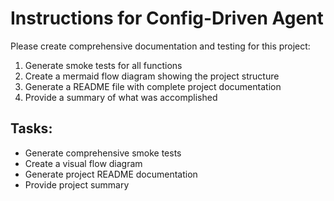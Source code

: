 # Instructions for Config-Driven Agent

Please create comprehensive documentation and testing for this project:

1. Generate smoke tests for all functions
2. Create a mermaid flow diagram showing the project structure  
3. Generate a README file with complete project documentation
4. Provide a summary of what was accomplished

## Tasks:
- Generate comprehensive smoke tests
- Create a visual flow diagram
- Generate project README documentation
- Provide project summary
